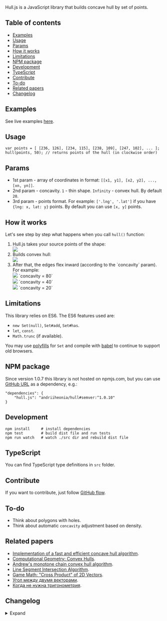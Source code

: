 Hull.js is a JavaScript library that builds concave hull by set of points.

## Table of contents
- [Examples](#examples)
- [Usage](#usage)
- [Params](#params)
- [How it works](#how-it-works)
- [Limitations](#limitations)
- [NPM package](#npm-package)
- [Development](#development)
- [TypeScript](#typescript)
- [Contribute](#contribute)
- [To-do](#to-do)
- [Related papers](#related-papers)
- [Changelog](#changelog)

## Examples

See live examples <a target="_blank" href="http://andriiheonia.github.io/hull/">here</a>.

## Usage

	var points = [ [236, 126], [234, 115], [238, 109], [247, 102], ... ];
	hull(points, 50); // returns points of the hull (in clockwise order)

## Params
* 1st param - array of coordinates in format: `[[x1, y1], [x2, y2], ..., [xn, yn]]`.
* 2nd param - concavity. `1` - thin shape. `Infinity` - convex hull. By default `20`.
* 3rd param - points format. For example: `['.lng', '.lat']` if you have `{lng: x, lat: y}` points. By default you can use `[x, y]` points.

## How it works

Let's see step by step what happens when you call `hull()` function:

<ol>
    <li>
        <div>Hull.js takes your source points of the shape:</div>
        <div><img src="https://raw.githubusercontent.com/AndriiHeonia/hull/master/readme-imgs/0.png" /></div>
    </li>
    <li>
        <div>Builds convex hull:</div>
        <div><img src="https://raw.githubusercontent.com/AndriiHeonia/hull/master/readme-imgs/1.png" /></div>
    </li>
    <li>
        <div>After that, the edges flex inward (according to the `concavity` param). For example:</div>
        <div>
            <img src="https://raw.githubusercontent.com/AndriiHeonia/hull/master/readme-imgs/2_1.png" />
            `concavity = 80`<br/>
            <img src="https://raw.githubusercontent.com/AndriiHeonia/hull/master/readme-imgs/2_2.png" />
            `concavity = 40`<br/>
            <img src="https://raw.githubusercontent.com/AndriiHeonia/hull/master/readme-imgs/2_3.png" />
            `concavity = 20`
        </div>
    </li>
</ol>

## Limitations
This library relies on ES6. The ES6 features used are:
- `new Set(null)`, `Set#add`, `Set#has`.
- `let`, `const`.
- `Math.trunc` (if available).

You may use [polyfills](https://www.npmjs.com/package/core-js) for `Set` and compile with [babel](https://babeljs.io/) to continue to support old browsers.

## NPM package

Since version 1.0.7 this library is not hosted on npmjs.com, but you can use [GitHub URL](https://docs.npmjs.com/cli/v10/configuring-npm/package-json#github-urls) as a dependency, e.g.:

```
"dependencies": {
    "hull.js": "andriiheonia/hull#semver:^1.0.10"
}
```

## Development
	npm install     # install dependencies
	npm test        # build dist file and run tests
	npm run watch   # watch ./src dir and rebuild dist file

## TypeScript

You can find TypeScript type definitions in `src` folder.

## Contribute

If you want to contribute, just follow <a href="https://docs.github.com/en/get-started/using-github/github-flow" target="_blank">GitHub flow</a>.

## To-do

* Think about polygons with holes.
* Think about automatic `concavity` adjustment based on density.

## Related papers

* <a target="_blank" href="http://www.it.uu.se/edu/course/homepage/projektTDB/ht13/project10/Project-10-report.pdf">Implementation of a fast and efficient concave hull algorithm</a>.
* <a target="_blank" href="http://www.cs.jhu.edu/~misha/Fall05/09.13.05.pdf">Computational Geometry: Convex Hulls</a>.
* <a target="_blank" href="https://en.wikibooks.org/wiki/Algorithm_Implementation/Geometry/Convex_hull/Monotone_chain">Andrew's monotone chain convex hull algorithm</a>.
* <a target="_blank" href="http://bryceboe.com/2006/10/23/line-segment-intersection-algorithm/">Line Segment Intersection Algorithm</a>.
* <a target="_blank" href="http://allenchou.net/2013/07/cross-product-of-2d-vectors/">Game Math: "Cross Product" of 2D Vectors</a>.
* <a target="_blank" href="http://users.livejournal.com/_winnie/237714.html">Угол между двумя векторами</a>.
* <a target="_blank" href="http://habrahabr.ru/post/105882/">Когда не нужна тригонометрия</a>.

## Changelog

<details>
    <summary>Expand</summary>

### 1.0.10 - 07.11.2024
- Fix vulnerability issue.
### 1.0.9 - 29.10.2024
- Update NPM dependencies to address vulnerability issues.
### 1.0.8 - 31.05.2024
- Deprecate library on [npmjs registry](https://docs.npmjs.com/cli/v10/using-npm/registry).
### 1.0.7 - 03.05.2024
Squash previous tiny releases into one bigger commit with the following minor changes:
- Fix issue with formatting when users pass less than 4 points as an input.
- Remove bower and travis files as they are deprecated.
### 1.0.2 — 26.09.2021
- Clean up .gitignore.
- Add "debug" folder to .npmignore to reduce tarball size.
### 1.0.1 — 24.10.2020
- Fix that avoids hitting stack size limit on large arrays.
### 1.0.0 — 28.06.2019
- Change language level to ES6.
- Performance improvements.
### 0.2.11 — 05.05.2019
- Minor changes: return the first point as the last point when fewer than 4 unique points are provided.
### 0.2.10 — 04.09.2016
- Minor changes: fix missing "var" declaration.
### 0.2.9 — 28.07.2016
- Fix modification of the initial array.
- Add filtration of the duplicates.
### 0.2.8 — 01.04.2016
- Add edgeSkipList to increase performance of the highly accurate shapes (with the small `concavity` number) + some refactoring.
### 0.2.7 — 01.05.2015
- Minor changes: fix bower.json.
### 0.2.6 — 01.05.2015
- Minor changes: fix bower.json.
### 0.2.5 — 01.05.2015
- Minor changes: Bower support.
### 0.2.4 — 23.03.2015
- Minor changes: copyrights.
### 0.2.3 — 04.02.2015
- Minor changes: readme, package.json.
### 0.2.2 — 04.02.2015
- Configurable point format, now you can use points like `{x: 10, y: 10}` and `{lat: 52, lng: 82}`.
### 0.2.1 — 21.10.2014
- Minor changes: doc, package.json, etc.
### 0.2.0 — 20.10.2014
- Second version with better performance inspired by <a href="http://www.it.uu.se/edu/course/homepage/projektTDB/ht13/project10/Project-10-report.pdf" target="_blank">this</a> article.
### 0.1.0 — 06.09.2014
- First version based on Delaunay triangulation.
</details>
